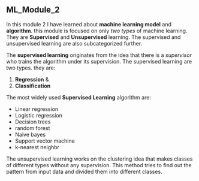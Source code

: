 
## ML_Module_2

In this module 2 I have learned about **machine learning model** and **algorithm**. this module is focused on only *two types* of machine learning. They are **Supervised** and **Unsupervised** learning. The supervised and unsupervised learning are also subcategorized further.

The **supervised learning** originates from the idea that there is a *supervisor* who trains the algorithm under its supervision. The supervised learning are two types. they are:
1. **Regression** &
2. **Classification**
                                                

The most widely used **Supervised Learning** algorithm are:
* Linear regression
* Logistic regression
* Decision trees
* random forest
* Naive bayes
* Support vector machine
* k-nearest neighbr


The unsupervised learning works on the clustering idea that makes classes of different types  without any supervision. This method tries to find out the pattern from input data and divided them into different classes. 
